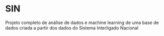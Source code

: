 # SIN
Projeto completo de análise de dados e machine learning de uma base de dados criada a partir dos dados do Sistema Interligado Nacional
